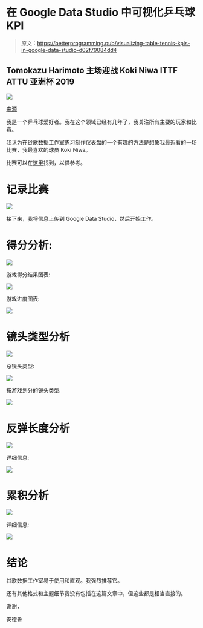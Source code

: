 # 在 Google Data Studio 中可视化乒乓球 KPI

> 原文：<https://betterprogramming.pub/visualizing-table-tennis-kpis-in-google-data-studio-d02f79084dd4>

## Tomokazu Harimoto 主场迎战 Koki Niwa ITTF ATTU 亚洲杯 2019

![](img/6a2f8986a5b321fd601e60d603ab21a0.png)

[来源](https://unsplash.com/photos/vPKGcFEbmjc)

我是一个乒乓球爱好者。我在这个领域已经有几年了，我关注所有主要的玩家和比赛。

我认为在[谷歌数据工作室](https://datastudio.google.com/)练习制作仪表盘的一个有趣的方法是想象我最近看的一场比赛，我最喜欢的球员 Koki Niwa。

比赛可以在[这里](https://www.youtube.com/watch?v=DPiwg1gY2WQ)找到，以供参考。

# 记录比赛

![](img/d7fb4b816bf57d60887323e00fe7e845.png)

接下来，我将信息上传到 Google Data Studio，然后开始工作。

# 得分分析:

![](img/af6579b891cd95b989ab994a1d9e7a23.png)

游戏得分结果图表:

![](img/4a165f03006b02e7a10bcd77c1e1f80f.png)

游戏进度图表:

![](img/bb6b99f57a8a736fd34d31c6ba117631.png)

# 镜头类型分析

![](img/a0b543f35645a0e718612bbfc8480e1e.png)

总镜头类型:

![](img/23df9f84de5fd2f7df8361d63908d487.png)

按游戏划分的镜头类型:

![](img/c4b1044fc287f78fdc01214eb121597b.png)

# 反弹长度分析

![](img/deb7fa9c0b6716324b6e5f8364ffc85b.png)

详细信息:

![](img/4c002fdd96ea96750420a358763ee360.png)

# 累积分析

![](img/05397491f8df7ed9dfcc5cdc6ab23474.png)

详细信息:

![](img/466fc276d321f801c5e1a5a65f034c7e.png)

# 结论

谷歌数据工作室易于使用和直观。我强烈推荐它。

还有其他格式和主题细节我没有包括在这篇文章中，但这些都是相当直接的。

谢谢，

安德鲁